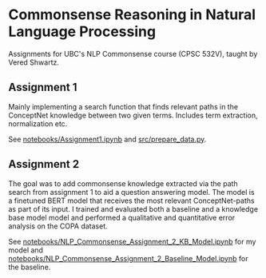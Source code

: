# Commonsense Reasoning in Natural Language Processing

Assignments for UBC's NLP Commonsense course (CPSC 532V), taught by Vered Shwartz.

## Assignment 1

Mainly implementing a search function that finds relevant paths in the ConceptNet knowledge between two given terms. Includes term extraction, normalization etc.

See [notebooks/Assignment1.ipynb](notebooks/Assignment1.ipynb) and [src/prepare_data.py](src/prepare_data.py).

## Assignment 2

The goal was to add commonsense knowledge extracted via the path search from assignment 1 to aid a question answering model. The model is a finetuned BERT model that receives the most relevant ConceptNet-paths as part of its input. I trained and evaluated both a baseline and a knowledge base model model and performed a qualitative and quantitative error analysis on the COPA dataset.

See [notebooks/NLP_Commonsense_Assignment_2_KB_Model.ipynb](notebooks/NLP_Commonsense_Assignment_2_KB_Model.ipynb) for my model and [notebooks/NLP_Commonsense_Assignment_2_Baseline_Model.ipynb](notebooks/NLP_Commonsense_Assignment_2_Baseline_Model.ipynb) for the baseline.
